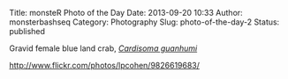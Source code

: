 Title: monsteR Photo of the Day
Date: 2013-09-20 10:33
Author: monsterbashseq
Category: Photography
Slug: photo-of-the-day-2
Status: published

Gravid female blue land crab, *[Cardisoma
guanhumi](http://www.sms.si.edu/IRLSpec/Cardis_guanhu.htm)*

http://www.flickr.com/photos/lpcohen/9826619683/
